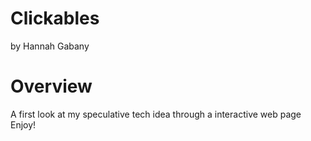 # Clickables
 by Hannah Gabany

# Overview
 A first look at my speculative tech idea through a interactive web page
 Enjoy!


